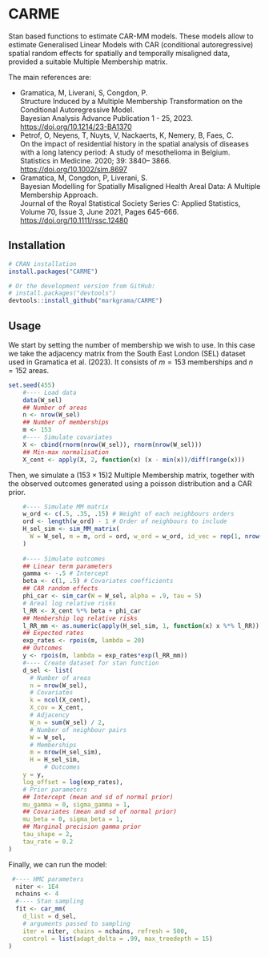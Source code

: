 
<!-- README.md is generated from README.Rmd. Please edit that file -->

# CARME

Stan based functions to estimate CAR-MM models. These models allow to estimate Generalised Linear Models with CAR (conditional autoregressive) spatial random effects for spatially and temporally misaligned data, provided a suitable Multiple Membership matrix. 

The main references are:

- Gramatica, M, Liverani, S, Congdon, P. <br>
Structure Induced by a Multiple Membership Transformation on the Conditional
Autoregressive Model.<br>
Bayesian Analysis Advance Publication 1 - 25, 2023.<br>
https://doi.org/10.1214/23-BA1370
- Petrof, O, Neyens, T, Nuyts, V, Nackaerts, K, Nemery, B, Faes, C.<br>
On the impact of residential history in the spatial analysis of diseases with a long latency period: A study of mesothelioma in Belgium.<br>
Statistics in Medicine. 2020; 39: 3840– 3866.<br>
https://doi.org/10.1002/sim.8697
- Gramatica, M, Congdon, P, Liverani, S.<br>
Bayesian Modelling for Spatially Misaligned Health Areal Data: A Multiple Membership Approach.<br>
Journal of the Royal Statistical Society Series C: Applied Statistics,<br>
Volume 70, Issue 3, June 2021, Pages 645–666.<br>
https://doi.org/10.1111/rssc.12480


## Installation

``` r
# CRAN installation
install.packages("CARME")

# Or the development version from GitHub:
# install.packages("devtools")
devtools::install_github("markgrama/CARME")
```

## Usage

We start by setting the number of membership we wish to use. In this case we take the adjacency matrix from the South East London (SEL) dataset used in Gramatica et al. (2023). It consists of $m = 153$ memberships and $n = 152$ areas.

``` r
set.seed(455)
    #---- Load data
    data(W_sel)
    ## Number of areas
    n <- nrow(W_sel)
    ## Number of memberships
    m <- 153
    #---- Simulate covariates
    X <- cbind(rnorm(nrow(W_sel)), rnorm(nrow(W_sel)))
    ## Min-max normalisation
    X_cent <- apply(X, 2, function(x) (x - min(x))/diff(range(x)))
```

Then, we simulate a $(153 \times 15)2$ Multiple Membership matrix, together with the observed outcomes generated using a poisson distribution and a CAR prior.

``` r
    #---- Simulate MM matrix
    w_ord <- c(.5, .35, .15) # Weight of each neighbours orders
    ord <- length(w_ord) - 1 # Order of neighbours to include
    H_sel_sim <- sim_MM_matrix(
      W = W_sel, m = m, ord = ord, w_ord = w_ord, id_vec = rep(1, nrow(W_sel))
    )
    
    #---- Simulate outcomes
    ## Linear term parameters
    gamma <- -.5 # Intercept
    beta <- c(1, .5) # Covariates coefficients
    ## CAR random effects
    phi_car <- sim_car(W = W_sel, alpha = .9, tau = 5)
    # Areal log relative risks
    l_RR <- X_cent %*% beta + phi_car
    ## Membership log relative risks
    l_RR_mm <- as.numeric(apply(H_sel_sim, 1, function(x) x %*% l_RR))
    ## Expected rates
    exp_rates <- rpois(m, lambda = 20)
    ## Outcomes
    y <- rpois(m, lambda = exp_rates*exp(l_RR_mm))
    #---- Create dataset for stan function
    d_sel <- list(
      # Number of areas
      n = nrow(W_sel),
      # Covariates
      k = ncol(X_cent),
      X_cov = X_cent,
      # Adjacency
      W_n = sum(W_sel) / 2,
      # Number of neighbour pairs
      W = W_sel,
      # Memberships
      m = nrow(H_sel_sim),
      H = H_sel_sim,
          # Outcomes
    y = y,
    log_offset = log(exp_rates),
    # Prior parameters
    ## Intercept (mean and sd of normal prior)
    mu_gamma = 0, sigma_gamma = 1,
    ## Covariates (mean and sd of normal prior)
    mu_beta = 0, sigma_beta = 1,
    ## Marginal precision gamma prior
    tau_shape = 2,
    tau_rate = 0.2
)
```

Finally, we can run the model:

```r
 #---- HMC parameters
  niter <- 1E4
  nchains <- 4
  #---- Stan sampling
  fit <- car_mm(
    d_list = d_sel,
    # arguments passed to sampling
    iter = niter, chains = nchains, refresh = 500,
    control = list(adapt_delta = .99, max_treedepth = 15)
)
```
